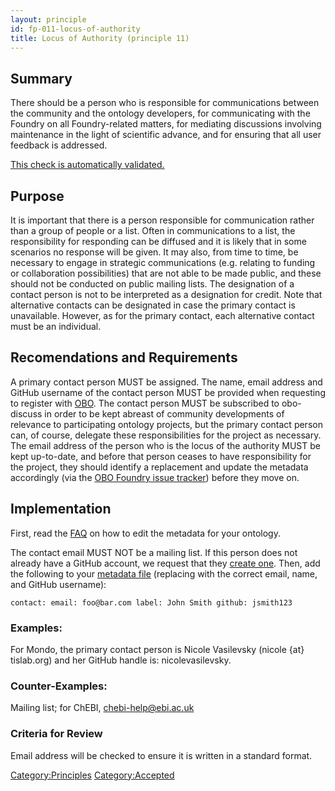 ```yaml
---
layout: principle
id: fp-011-locus-of-authority
title: Locus of Authority (principle 11)
---
```


## Summary
There should be a person who is responsible for communications between the 
community and the ontology developers, for communicating with the Foundry on all 
Foundry-related matters, for mediating discussions involving maintenance in the 
light of scientific advance, and for ensuring that all user feedback is addressed.

[This check is automatically validated.](checks/fp_011)

## Purpose
It is important that there is a person responsible for communication rather than a group of people or a list. Often in communications to a list, the responsibility for responding can be diffused and it is likely that in some scenarios no response will be given. It may also, from time to time, be necessary to engage in strategic communications (e.g. relating to funding or collaboration possibilities) that are not able to be made public, and these should not be conducted on public mailing lists. The designation of a contact person is not to be interpreted as a designation for credit. Note that alternative contacts can be designated in case the primary contact is unavailable. However, as for the primary contact, each alternative contact must be an individual.

## Recomendations and Requirements
A primary contact person MUST be assigned.
The name, email address and GitHub username of the contact person MUST be provided when requesting to register with [OBO](http://obofoundry.org). The contact person MUST be subscribed to obo-discuss in order to be kept abreast of community developments of relevance to 
participating ontology projects, but the primary contact person can, of course, delegate 
these responsibilities for the project as necessary. The email address of the person who is the locus of the 
authority MUST be kept up-to-date, and before that person ceases to have responsibility
for the project, they should identify a replacement and update the metadata accordingly 
(via the [OBO Foundry issue tracker](https://github.com/OBOFoundry/OBOFoundry.github.io/issues)) before they move on.

## Implementation

First, read the [FAQ](http://obofoundry.github.io/faq/how-do-i-edit-metadata.html) on how to edit the metadata for your ontology.

The contact email MUST NOT be a mailing list. If this person does not already have a GitHub account, we request that they [create one](https://github.com/join). Then, add the following to your [metadata file](https://github.com/OBOFoundry/OBOFoundry.github.io/tree/master/ontology) (replacing with the correct email, name, and GitHub username):

`contact:
 email: foo@bar.com
 label: John Smith
 github: jsmith123`

### Examples: 
For Mondo, the primary contact person is Nicole Vasilevsky (nicole {at} tislab.org) and her GitHub handle is: nicolevasilevsky. 

### Counter-Examples: 
Mailing list; for ChEBI, chebi-help@ebi.ac.uk

### Criteria for Review

Email address will be checked to ensure it is written in a standard format.

<Category:Principles> <Category:Accepted>
